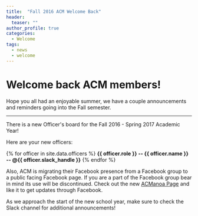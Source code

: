 ```yaml
---
title:  "Fall 2016 ACM Welcome Back"
header:
  teaser: ""
author_profile: true
categories:
  - Welcome
tags:
  - news
  - welcome
---
```



# Welcome back ACM members!


Hope you all had an enjoyable summer, we have a couple announcements and reminders going into the Fall semester.

___

There is a new Officer's board for the Fall 2016 - Spring 2017 Academic Year!

Here are your new officers:

{% for officer in site.data.officers %}
  **{{ officer.role }} -- {{ officer.name }} -- @{{ officer.slack_handle }}**
{% endfor %}


Also, ACM is migrating their Facebook presence from a Facebook group to a public facing Facebook page. If you are a part of the Facebook group bear in mind its use will be discontinued. Check out the new [ACManoa Page](https://www.facebook.com/ACM-Manoa-628133554020392/?fref=ts) and like it to get updates through Facebook.


As we approach the start of the new school year, make sure to check the Slack channel for additional announcements!
